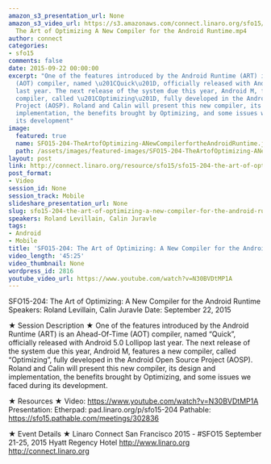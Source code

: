 ```yaml
---
amazon_s3_presentation_url: None
amazon_s3_video_url: https://s3.amazonaws.com/connect.linaro.org/sfo15/Videos/09-22-Tuesday/SFO15-204
  The Art of Optimizing A New Compiler for the Android Runtime.mp4
author: connect
categories:
- sfo15
comments: false
date: 2015-09-22 00:00:00
excerpt: "One of the features introduced by the Android Runtime (ART) is an Ahead-Of-Time
  (AOT) compiler, named \u201CQuick\u201D, officially released with Android 5.0 Lollipop
  last year. The next release of the system due this year, Android M, features a new
  compiler, called \u201COptimizing\u201D, fully developed in the Android Open Source
  Project (AOSP). Roland and Calin will present this new compiler, its design and
  implementation, the benefits brought by Optimizing, and some issues we faced during
  its development"
image:
  featured: true
  name: SFO15-204-TheArtofOptimizing-ANewCompilerfortheAndroidRuntime.jpg
  path: /assets/images/featured-images/SFO15-204-TheArtofOptimizing-ANewCompilerfortheAndroidRuntime.jpg
layout: post
link: http://connect.linaro.org/resource/sfo15/sfo15-204-the-art-of-optimizing-a-new-compiler-for-the-android-runtime/
post_format:
- Video
session_id: None
session_track: Mobile
slideshare_presentation_url: None
slug: sfo15-204-the-art-of-optimizing-a-new-compiler-for-the-android-runtime
speakers: Roland Levillain, Calin Juravle
tags:
- Android
- Mobile
title: 'SFO15-204: The Art of Optimizing: A New Compiler for the Android Runtime'
video_length: '45:25'
video_thumbnail: None
wordpress_id: 2816
youtube_video_url: https://www.youtube.com/watch?v=N30BVDtMP1A
---
```


SFO15-204: The Art of Optimizing: A New Compiler for the Android Runtime
Speakers: Roland Levillain, Calin Juravle
Date: September 22, 2015

★ Session Description ★
One of the features introduced by the Android Runtime (ART) is an Ahead-Of-Time (AOT) compiler, named “Quick”, officially released with Android 5.0 Lollipop last year. The next release of the system due this year, Android M, features a new compiler, called “Optimizing”, fully developed in the Android Open Source Project (AOSP). Roland and Calin will present this new compiler, its design and implementation, the benefits brought by Optimizing, and some issues we faced during its development.

★ Resources ★
Video: https://www.youtube.com/watch?v=N30BVDtMP1A
Presentation:
Etherpad: pad.linaro.org/p/sfo15-204
Pathable: https://sfo15.pathable.com/meetings/302836

★ Event Details ★
Linaro Connect San Francisco 2015 - #SFO15
September 21-25, 2015
Hyatt Regency Hotel
http://www.linaro.org
http://connect.linaro.org